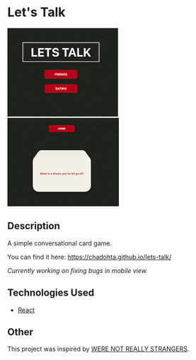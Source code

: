 # Let's Talk

![homepage](./readme-imgs/lets-talk-1.png) ![game screen](./readme-imgs/lets-talk-2.png)

## Description

A simple conversational card game.

You can find it here: <https://chadohta.github.io/lets-talk/>

*Currently working on fixing bugs in mobile view.*

## Technologies Used

* [React](https://github.com/facebook/create-react-app)

## Other

This project was inspired by [WERE NOT REALLY STRANGERS](https://www.werenotreallystrangers.com/).
